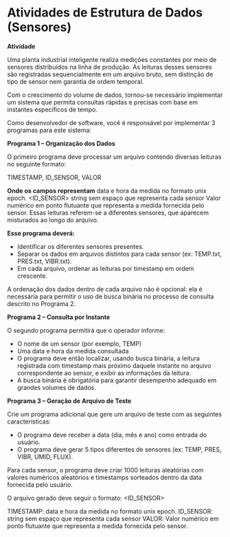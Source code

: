 # Atividades de Estrutura de Dados (Sensores)

**Atividade**

Uma planta industrial inteligente realiza medições constantes por meio de sensores distribuídos na linha de produção. As leituras desses sensores são registradas sequencialmente em um arquivo bruto, sem distinção de tipo de sensor nem garantia de ordem temporal.

Com o crescimento do volume de dados, tornou-se necessário implementar um sistema que permita consultas rápidas e precisas com base em instantes específicos de tempo.

Como desenvolvedor de software, você  é responsável por implementar 3 programas para este sistema:

**Programa 1 – Organização dos Dados**

O primeiro programa deve processar um arquivo contendo diversas leituras no seguinte formato:

 TIMESTAMP, ID_SENSOR, VALOR

**Onde os campos representam**
<TIMESTAMP> data e hora da medida no formato unix epoch.
<ID_SENSOR> string sem espaço que representa cada sensor
<VALOR> Valor numérico em ponto flutuante que representa a medida fornecida pelo sensor.
Essas leituras referem-se a diferentes sensores, que aparecem misturados ao longo do arquivo.

**Esse programa deverá:**
- Identificar os diferentes sensores presentes.
- Separar os dados em arquivos distintos para cada sensor (ex: TEMP.txt, PRES.txt, VIBR.txt).
- Em cada arquivo, ordenar as leituras por timestamp em ordem crescente.

A ordenação dos dados dentro de cada arquivo não é opcional: ela é necessária para permitir o uso de busca binária no processo de consulta descrito no Programa 2.

**Programa 2 – Consulta por Instante**

O segundo programa permitirá que o operador informe:
- O nome de um sensor (por exemplo, TEMP)
- Uma data e hora da medida consultada
- O programa deve então localizar, usando busca binária, a leitura registrada com timestamp mais próximo daquele instante no arquivo correspondente ao sensor, e exibir as informações da leitura.
- A busca binária é obrigatória para garantir desempenho adequado em grandes volumes de dados.

**Programa 3 – Geração de Arquivo de Teste**

Crie um programa adicional que gere um arquivo de teste com as seguintes características:
- O programa deve receber a data (dia, mês e ano) como entrada do usuário.
- O programa deve gerar 5 tipos diferentes de sensores (ex: TEMP, PRES, VIBR, UMID, FLUX).

Para cada sensor, o programa deve criar 1000 leituras aleatórias com valores numéricos aleatórios e timestamps sorteados dentro da data fornecida pelo usuário.

O arquivo gerado deve seguir o formato: <TIMESTAMP> <ID_SENSOR> <VALOR>

TIMESTAMP: data e hora da medida no formato unix epoch.
ID_SENSOR: string sem espaço que representa cada sensor
VALOR: Valor numérico em ponto flutuante que representa a medida fornecida pelo sensor.
